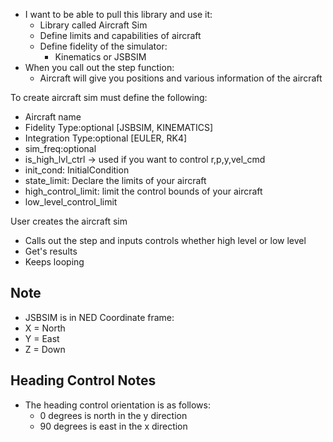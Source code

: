 - I want to be able to pull this library and use it:
    - Library called Aircraft Sim
    - Define limits and capabilities of aircraft
    - Define fidelity of the simulator:
        - Kinematics or JSBSIM
- When you call out the step function:
    - Aircraft will give you positions and various information of the aircraft




To create aircraft sim must define the following:
- Aircraft name
- Fidelity Type:optional [JSBSIM, KINEMATICS]
- Integration Type:optional [EULER, RK4]
- sim_freq:optional
- is_high_lvl_ctrl -> used if you want to control r,p,y,vel_cmd
- init_cond: InitialCondition 
- state_limit: Declare the limits of your aircraft
- high_control_limit: limit the control bounds of your aircraft
- low_level_control_limit

User creates the aircraft sim
- Calls out the step and inputs controls whether high level or low level
- Get's results 
- Keeps looping
 

## Note
- JSBSIM is in NED Coordinate frame:
- X = North
- Y = East
- Z = Down


## Heading Control Notes
- The heading control orientation is as follows:
    - 0 degrees is north in the y direction
    - 90 degrees is east in the x direction